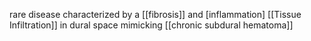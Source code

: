 rare disease characterized by a [[fibrosis]] and [inflammation] [[Tissue Infiltration]] in dural space mimicking [[chronic subdural hematoma]]
